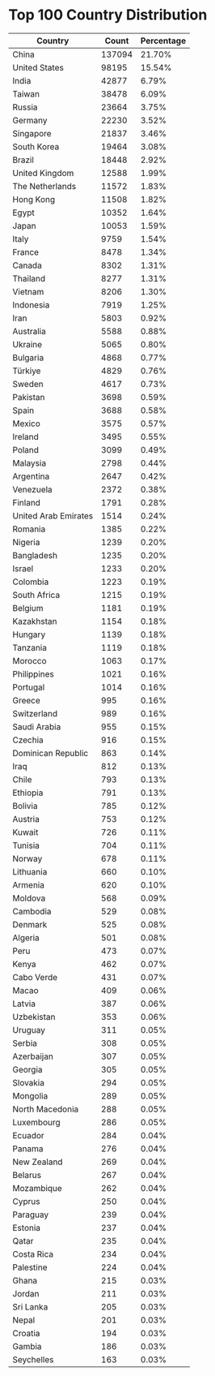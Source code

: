 # Top 100 Country Distribution
| Country | Count | Percentage |
|----|----|----|
| China | 137094 | 21.70% |
| United States | 98195 | 15.54% |
| India | 42877 | 6.79% |
| Taiwan | 38478 | 6.09% |
| Russia | 23664 | 3.75% |
| Germany | 22230 | 3.52% |
| Singapore | 21837 | 3.46% |
| South Korea | 19464 | 3.08% |
| Brazil | 18448 | 2.92% |
| United Kingdom | 12588 | 1.99% |
| The Netherlands | 11572 | 1.83% |
| Hong Kong | 11508 | 1.82% |
| Egypt | 10352 | 1.64% |
| Japan | 10053 | 1.59% |
| Italy | 9759 | 1.54% |
| France | 8478 | 1.34% |
| Canada | 8302 | 1.31% |
| Thailand | 8277 | 1.31% |
| Vietnam | 8206 | 1.30% |
| Indonesia | 7919 | 1.25% |
| Iran | 5803 | 0.92% |
| Australia | 5588 | 0.88% |
| Ukraine | 5065 | 0.80% |
| Bulgaria | 4868 | 0.77% |
| Türkiye | 4829 | 0.76% |
| Sweden | 4617 | 0.73% |
| Pakistan | 3698 | 0.59% |
| Spain | 3688 | 0.58% |
| Mexico | 3575 | 0.57% |
| Ireland | 3495 | 0.55% |
| Poland | 3099 | 0.49% |
| Malaysia | 2798 | 0.44% |
| Argentina | 2647 | 0.42% |
| Venezuela | 2372 | 0.38% |
| Finland | 1791 | 0.28% |
| United Arab Emirates | 1514 | 0.24% |
| Romania | 1385 | 0.22% |
| Nigeria | 1239 | 0.20% |
| Bangladesh | 1235 | 0.20% |
| Israel | 1233 | 0.20% |
| Colombia | 1223 | 0.19% |
| South Africa | 1215 | 0.19% |
| Belgium | 1181 | 0.19% |
| Kazakhstan | 1154 | 0.18% |
| Hungary | 1139 | 0.18% |
| Tanzania | 1119 | 0.18% |
| Morocco | 1063 | 0.17% |
| Philippines | 1021 | 0.16% |
| Portugal | 1014 | 0.16% |
| Greece | 995 | 0.16% |
| Switzerland | 989 | 0.16% |
| Saudi Arabia | 955 | 0.15% |
| Czechia | 916 | 0.15% |
| Dominican Republic | 863 | 0.14% |
| Iraq | 812 | 0.13% |
| Chile | 793 | 0.13% |
| Ethiopia | 791 | 0.13% |
| Bolivia | 785 | 0.12% |
| Austria | 753 | 0.12% |
| Kuwait | 726 | 0.11% |
| Tunisia | 704 | 0.11% |
| Norway | 678 | 0.11% |
| Lithuania | 660 | 0.10% |
| Armenia | 620 | 0.10% |
| Moldova | 568 | 0.09% |
| Cambodia | 529 | 0.08% |
| Denmark | 525 | 0.08% |
| Algeria | 501 | 0.08% |
| Peru | 473 | 0.07% |
| Kenya | 462 | 0.07% |
| Cabo Verde | 431 | 0.07% |
| Macao | 409 | 0.06% |
| Latvia | 387 | 0.06% |
| Uzbekistan | 353 | 0.06% |
| Uruguay | 311 | 0.05% |
| Serbia | 308 | 0.05% |
| Azerbaijan | 307 | 0.05% |
| Georgia | 305 | 0.05% |
| Slovakia | 294 | 0.05% |
| Mongolia | 289 | 0.05% |
| North Macedonia | 288 | 0.05% |
| Luxembourg | 286 | 0.05% |
| Ecuador | 284 | 0.04% |
| Panama | 276 | 0.04% |
| New Zealand | 269 | 0.04% |
| Belarus | 267 | 0.04% |
| Mozambique | 262 | 0.04% |
| Cyprus | 250 | 0.04% |
| Paraguay | 239 | 0.04% |
| Estonia | 237 | 0.04% |
| Qatar | 235 | 0.04% |
| Costa Rica | 234 | 0.04% |
| Palestine | 224 | 0.04% |
| Ghana | 215 | 0.03% |
| Jordan | 211 | 0.03% |
| Sri Lanka | 205 | 0.03% |
| Nepal | 201 | 0.03% |
| Croatia | 194 | 0.03% |
| Gambia | 186 | 0.03% |
| Seychelles | 163 | 0.03% |
